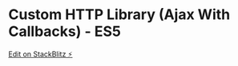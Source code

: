 # Custom HTTP Library (Ajax With Callbacks) - ES5
[Edit on StackBlitz ⚡️](https://stackblitz.com/edit/http-library)
